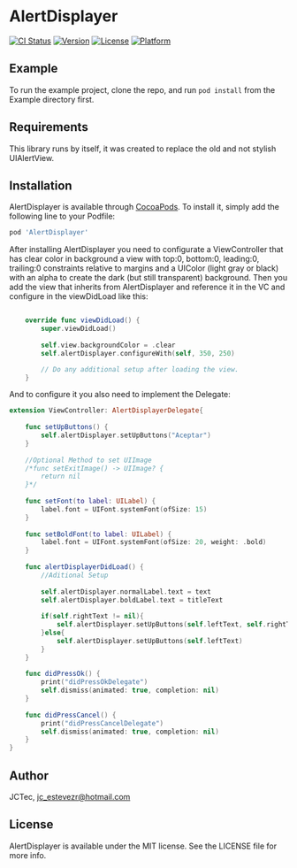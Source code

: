 # AlertDisplayer

[![CI Status](https://img.shields.io/travis/JCTec/AlertDisplayer.svg?style=flat)](https://travis-ci.org/JCTec/AlertDisplayer)
[![Version](https://img.shields.io/cocoapods/v/AlertDisplayer.svg?style=flat)](https://cocoapods.org/pods/AlertDisplayer)
[![License](https://img.shields.io/cocoapods/l/AlertDisplayer.svg?style=flat)](https://cocoapods.org/pods/AlertDisplayer)
[![Platform](https://img.shields.io/cocoapods/p/AlertDisplayer.svg?style=flat)](https://cocoapods.org/pods/AlertDisplayer)

## Example

To run the example project, clone the repo, and run `pod install` from the Example directory first.

## Requirements

This library runs by itself, it was created to replace the old and not stylish UIAlertView.

## Installation

AlertDisplayer is available through [CocoaPods](https://cocoapods.org). To install
it, simply add the following line to your Podfile:

```ruby
pod 'AlertDisplayer'
```

After installing AlertDisplayer you need to configurate a ViewController that has clear color in background a view with top:0, bottom:0, leading:0, trailing:0 constraints relative to margins and a UIColor (light gray or black) with an alpha to create the dark (but still transparent) background. 
Then you add the view that inherits from AlertDisplayer and reference it in the VC and configure in the viewDidLoad like this:

```swift

    override func viewDidLoad() {
        super.viewDidLoad()
        
        self.view.backgroundColor = .clear
        self.alertDisplayer.configureWith(self, 350, 250)

        // Do any additional setup after loading the view.
    }

```

And to configure it you also need to implement the Delegate:

```swift
extension ViewController: AlertDisplayerDelegate{
    
    func setUpButtons() {
        self.alertDisplayer.setUpButtons("Aceptar")
    }
    
    //Optional Method to set UIImage
    /*func setExitImage() -> UIImage? {
        return nil
    }*/
    
    func setFont(to label: UILabel) {
        label.font = UIFont.systemFont(ofSize: 15)
    }
    
    func setBoldFont(to label: UILabel) {
        label.font = UIFont.systemFont(ofSize: 20, weight: .bold)
    }
    
    func alertDisplayerDidLoad() {
        //Aditional Setup
        
        self.alertDisplayer.normalLabel.text = text
        self.alertDisplayer.boldLabel.text = titleText
        
        if(self.rightText != nil){
            self.alertDisplayer.setUpButtons(self.leftText, self.rightText)
        }else{
            self.alertDisplayer.setUpButtons(self.leftText)
        }
    }
    
    func didPressOk() {
        print("didPressOkDelegate")
        self.dismiss(animated: true, completion: nil)
    }
    
    func didPressCancel() {
        print("didPressCancelDelegate")
        self.dismiss(animated: true, completion: nil)
    }   
}
```

## Author

JCTec, jc_estevezr@hotmail.com

## License

AlertDisplayer is available under the MIT license. See the LICENSE file for more info.
